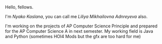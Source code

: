 Hello, fellows.

I'm *Nyako Kaslana*, you can call me *Liliya Mikhailovna Adnreyeva* also.

I'm working on the projects of AP Computer Science Principle and prepared for the AP Computer Science A in next semester. My working field is Java and Python (sometimes HOI4 Mods but the gfx are too hard for me)
